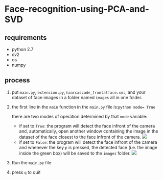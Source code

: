 # Face-recognition-using-PCA-and-SVD

## requirements
- python 2.7
- cv2
- os
- numpy




## process
1. put `main.py`, `extension.py`, `haarcascade_frontalface.xml`, and your dataset of face images in a folder named `images` all in one folder.


2. the first line in the `main` function in the `main.py` file is:```python mode= True ```

    there are two modes of operation determined by that `mode` variable:

   * if set to `True`: the program will detect the face infront of the camera and, automatically, open another window containing the image in the dataset of the face closest to the face infront of the camera.
    ![](https://github.com/gadm21/Face-recognition-using-PCA-and-SVD/imgs/mode_true.PNG)
   * if set to `False`: the program will detect the face infront of the camera and whenever the key `p` is pressed, the detected face (i.e. the image inside the green box) will be saved to the `images` folder.
    ![](https://github.com/gadm21/Face-recognition-using-PCA-and-SVD/imgs/mode_false.PNG)

3. Run the `main.py` file


4. press `q` to quit

 
